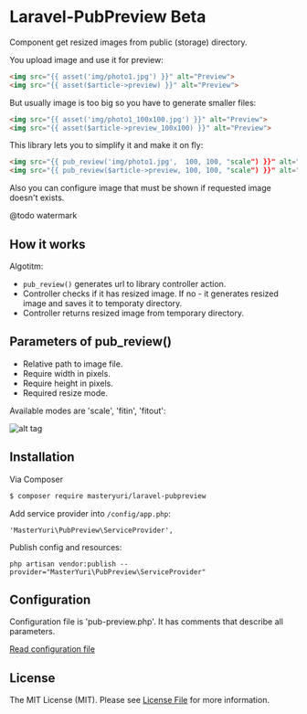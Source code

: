 # Laravel-PubPreview Beta

Component get resized images from public (storage) directory. 

You upload image and use it for preview:

``` html
<img src="{{ asset('img/photo1.jpg') }}" alt="Preview">
<img src="{{ asset($article->preview) }}" alt="Preview">
```

But usually image is too big so you have to generate smaller files:

``` html
<img src="{{ asset('img/photo1_100x100.jpg') }}" alt="Preview">
<img src="{{ asset($article->preview_100x100) }}" alt="Preview">
```

This library lets you to simplify it and make it on fly:

``` html
<img src="{{ pub_review('img/photo1.jpg',  100, 100, "scale") }}" alt="Preview">
<img src="{{ pub_review($article->preview, 100, 100, "scale") }}" alt="Preview">
```

Also you can configure image that must be shown if requested image doesn't exists.

@todo watermark

## How it works

Algotitm:

* `pub_review()` generates url to library controller action.
* Controller checks if it has resized image. If no - it generates resized image and saves it to temporaty directory.
* Controller returns resized image from temporary directory.

## Parameters of pub_review()

* Relative path to image file.
* Require width  in pixels.
* Require height in pixels.
* Required resize mode.

Available modes are 'scale', 'fitin', 'fitout':

![alt tag](http://zmicron.org/tpl/components/get_img/mode.png)

## Installation

Via Composer

``` bash
$ composer require masteryuri/laravel-pubpreview
```

Add service provider into `/config/app.php`:

```
'MasterYuri\PubPreview\ServiceProvider',
```

Publish config and resources:

```
php artisan vendor:publish --provider="MasterYuri\PubPreview\ServiceProvider"
```

## Configuration

Configuration file is 'pub-preview.php'. 
It has comments that describe all parameters.

[Read configuration file](config/pub-preview.php)

## License

The MIT License (MIT). Please see [License File](LICENSE.md) for more information.
